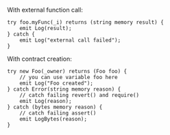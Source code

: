 With external function call:
```solidity
try foo.myFunc(_i) returns (string memory result) { 
	emit Log(result); 
} catch { 
	emit Log("external call failed"); 
}
```

With contract creation:
```solidity
try new Foo(_owner) returns (Foo foo) { 
	// you can use variable foo here 
	emit Log("Foo created"); 
} catch Error(string memory reason) { 
	// catch failing revert() and require() 
	emit Log(reason); 
} catch (bytes memory reason) { 
	// catch failing assert() 
	emit LogBytes(reason); 
}
```